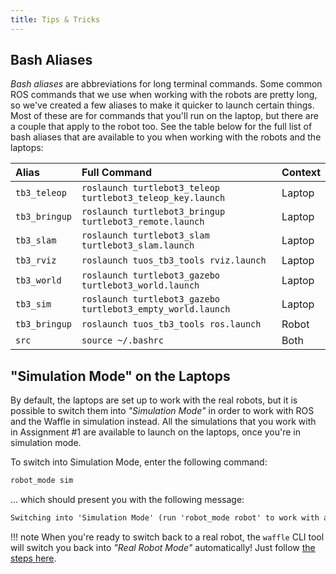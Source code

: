 ```yaml
---  
title: Tips & Tricks  
---
```


## Bash Aliases

*Bash aliases* are abbreviations for long terminal commands. Some common ROS commands that we use when working with the robots are pretty long, so we've created a few aliases to make it quicker to launch certain things. Most of these are for commands that you'll run on the laptop, but there are a couple that apply to the robot too. See the table below for the full list of bash aliases that are available to you when working with the robots and the laptops:

<center>

| Alias | Full Command | Context |
| :--- | :--- | :--- |
| `tb3_teleop` | `roslaunch turtlebot3_teleop turtlebot3_teleop_key.launch` | Laptop |
| `tb3_bringup` | `roslaunch turtlebot3_bringup turtlebot3_remote.launch` | Laptop |
| `tb3_slam` | `roslaunch turtlebot3_slam turtlebot3_slam.launch` | Laptop |
| `tb3_rviz` | `roslaunch tuos_tb3_tools rviz.launch` | Laptop |
| `tb3_world` | `roslaunch turtlebot3_gazebo turtlebot3_world.launch` | Laptop |
| `tb3_sim` | `roslaunch turtlebot3_gazebo turtlebot3_empty_world.launch` | Laptop |
| `tb3_bringup` | `roslaunch tuos_tb3_tools ros.launch` | Robot |
| `src` | `source ~/.bashrc` | Both |

</center>

## "Simulation Mode" on the Laptops

By default, the laptops are set up to work with the real robots, but it is possible to switch them into *"Simulation Mode"* in order to work with ROS and the Waffle in simulation instead. All the simulations that you work with in Assignment #1 are available to launch on the laptops, once you're in simulation mode. 

To switch into Simulation Mode, enter the following command:

```bash
robot_mode sim
```

... which should present you with the following message:

```txt
Switching into 'Simulation Mode' (run 'robot_mode robot' to work with a real robot).
```

!!! note
    When you're ready to switch back to a real robot, the `waffle` CLI tool will switch you back into *"Real Robot Mode"* automatically! Just follow [the steps here](./launching-ros.md).